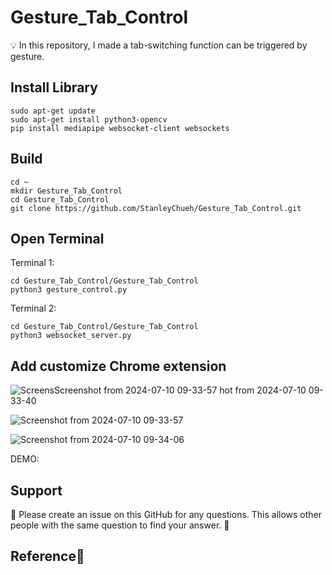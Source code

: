 # Gesture_Tab_Control
💡 In this repository, I made a tab-switching function can be triggered by gesture.

## Install Library
```
sudo apt-get update
sudo apt-get install python3-opencv
pip install mediapipe websocket-client websockets
```

## Build
``` 
cd ~
mkdir Gesture_Tab_Control
cd Gesture_Tab_Control
git clone https://github.com/StanleyChueh/Gesture_Tab_Control.git
```
## Open Terminal
Terminal 1:
```
cd Gesture_Tab_Control/Gesture_Tab_Control
python3 gesture_control.py 
```
Terminal 2:
```
cd Gesture_Tab_Control/Gesture_Tab_Control
python3 websocket_server.py
```
## Add customize Chrome extension
![Screens![Screenshot from 2024-07-10 09-33-57](https://github.com/StanleyChueh/Gesture_Tab_Control/assets/153347369/ad26af52-c225-452d-9d23-b8188dd71fad)
hot from 2024-07-10 09-33-40](https://github.com/StanleyChueh/Gesture_Tab_Control/assets/153347369/62feaa7a-b936-4118-b194-7e7cc2b5913a)

![Screenshot from 2024-07-10 09-33-57](https://github.com/StanleyChueh/Gesture_Tab_Control/assets/153347369/35fbd772-9824-41ab-9b25-4c17655147a0)

![Screenshot from 2024-07-10 09-34-06](https://github.com/StanleyChueh/Gesture_Tab_Control/assets/153347369/6e6ff2b7-bf2e-4af7-83eb-e8b9c12e568c)




DEMO:

## Support
🤝 Please create an issue on this GitHub for any questions. This allows other people with the same question to find your answer. 🤝

## Reference📌

